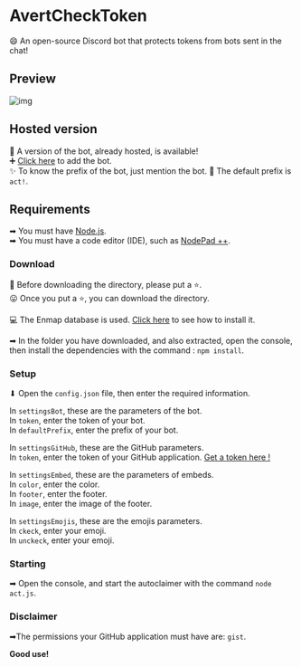# AvertCheckToken
😄 An open-source Discord bot that protects tokens from bots sent in the chat!

## Preview

![img](https://cdn.discordapp.com/attachments/678566839214931969/814275743323783189/unknown.png)  

## Hosted version

🤖 A version of the bot, already hosted, is available!  
➕ [Click here](https://discord.com/oauth2/authorize?client_id=790262272291242045&scope=bot&permissions=8) to add the bot.  
✨ To know the prefix of the bot, just mention the bot.
🙂 The default prefix is `act!`.

## Requirements

➡ You must have [Node.js](https://nodejs.org/en/).  
➡ You must have a code editor (IDE), such as [NodePad ++](https://notepad-plus-plus.org/downloads/).  

### Download

🙂 Before downloading the directory, please put a ⭐.  
😛 Once you put a ⭐, you can download the directory.  

💻 The Enmap database is used. [Click here](https://enmap.evie.dev/install/) to see how to install it.  

➡ In the folder you have downloaded, and also extracted, open the console, then install the dependencies with the command : `npm install`.  

### Setup

⬇ Open the `config.json` file, then enter the required information.  

In `settingsBot`, these are the parameters of the bot.  
In `token`, enter the token of your bot.  
In `defaultPrefix`, enter the prefix of your bot.  

In `settingsGitHub`, these are the GitHub parameters.  
In `token`, enter the token of your GitHub application.  [Get a token here !](https://github.com/settings/tokens)  

In `settingsEmbed`, these are the parameters of embeds.  
In `color`, enter the color.  
In `footer`, enter the footer.  
In `image`, enter the image of the footer.  

In `settingsEmojis`, these are the emojis parameters.  
In `ckeck`, enter your emoji.  
In `unckeck`, enter your emoji.   

### Starting

➡ Open the console, and start the autoclaimer with the command `node act.js`.

### Disclaimer

➡The permissions your GitHub application must have are: `gist`.  

**Good use!**

